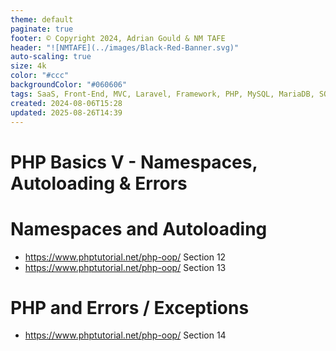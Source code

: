 ```yaml
---
theme: default
paginate: true
footer: © Copyright 2024, Adrian Gould & NM TAFE
header: "![NMTAFE](../images/Black-Red-Banner.svg)"
auto-scaling: true
size: 4k
color: "#ccc"
backgroundColor: "#060606"
tags: SaaS, Front-End, MVC, Laravel, Framework, PHP, MySQL, MariaDB, SQLite, Testing, Unit Testing, Feature Testng, PEST
created: 2024-08-06T15:28
updated: 2025-08-26T14:39
---
```


# PHP Basics V - Namespaces, Autoloading & Errors


# Namespaces and Autoloading

- https://www.phptutorial.net/php-oop/ Section 12
- https://www.phptutorial.net/php-oop/ Section 13



# PHP and Errors / Exceptions

- https://www.phptutorial.net/php-oop/ Section 14
